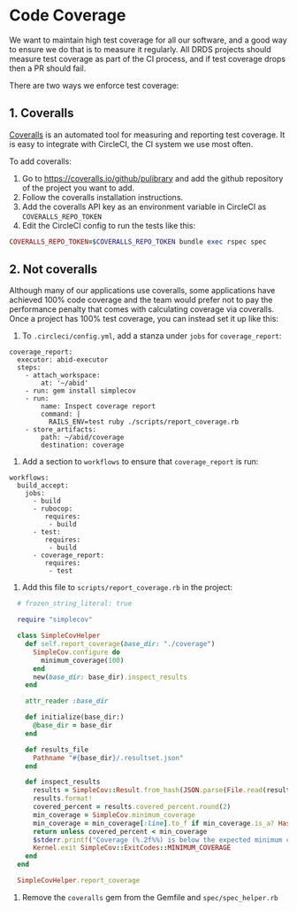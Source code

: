 # Code Coverage

We want to maintain high test coverage for all our software, and a good way to 
ensure we do that is to measure it regularly. All DRDS projects should measure
test coverage as part of the CI process, and if test coverage drops then a PR 
should fail. 

There are two ways we enforce test coverage:

## 1. Coveralls

[Coveralls](https://coveralls.io/github/pulibrary) is an automated tool for measuring
and reporting test coverage. It is easy to integrate with CircleCI, the CI system
we use most often. 

To add coveralls: 

1. Go to https://coveralls.io/github/pulibrary and add the github repository of the 
project you want to add. 
2. Follow the coveralls installation instructions.
3. Add the coveralls API key as an environment variable in CircleCI as `COVERALLS_REPO_TOKEN`
4. Edit the CircleCI config to run the tests like this:
```ruby
COVERALLS_REPO_TOKEN=$COVERALLS_REPO_TOKEN bundle exec rspec spec
```

## 2. Not coveralls

Although many of our applications use coveralls, some applications have achieved 
100% code coverage and the team would prefer not to pay the performance penalty 
that comes with calculating coverage via coveralls. Once a project has 100% test
coverage, you can instead set it up like this: 

1. To `.circleci/config.yml`, add a stanza under `jobs` for `coverage_report`:
```
coverage_report:
  executor: abid-executor
  steps:
    - attach_workspace:
        at: '~/abid'
    - run: gem install simplecov
    - run:
        name: Inspect coverage report
        command: |
          RAILS_ENV=test ruby ./scripts/report_coverage.rb
    - store_artifacts:
        path: ~/abid/coverage
        destination: coverage
```
1. Add a section to `workflows` to ensure that `coverage_report` is run:
```
workflows:
  build_accept:
    jobs:
      - build
      - rubocop:
         requires:
          - build
      - test:
         requires:
          - build
      - coverage_report:
         requires:
          - test
```
1. Add this file to `scripts/report_coverage.rb` in the project:
```ruby
  # frozen_string_literal: true

  require "simplecov"

  class SimpleCovHelper
    def self.report_coverage(base_dir: "./coverage")
      SimpleCov.configure do
        minimum_coverage(100)
      end
      new(base_dir: base_dir).inspect_results
    end

    attr_reader :base_dir

    def initialize(base_dir:)
      @base_dir = base_dir
    end

    def results_file
      Pathname "#{base_dir}/.resultset.json"
    end

    def inspect_results
      results = SimpleCov::Result.from_hash(JSON.parse(File.read(results_file))).first
      results.format!
      covered_percent = results.covered_percent.round(2)
      min_coverage = SimpleCov.minimum_coverage
      min_coverage = min_coverage[:line].to_f if min_coverage.is_a? Hash
      return unless covered_percent < min_coverage
      $stderr.printf("Coverage (%.2f%%) is below the expected minimum coverage (%.2f%%).\n", covered_percent, SimpleCov.minimum_coverage[:line])
      Kernel.exit SimpleCov::ExitCodes::MINIMUM_COVERAGE
    end
  end

  SimpleCovHelper.report_coverage
```
1. Remove the `coveralls` gem from the Gemfile and `spec/spec_helper.rb`
